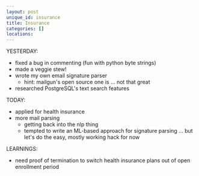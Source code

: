 ```yaml
---
layout: post
unique_id: insurance
title: Insurance
categories: []
locations: 
---
```


YESTERDAY:
* fixed a bug in commenting (fun with python byte strings)
* made a veggie stew!
* wrote my own email signature parser
  * hint: mailgun's open source one is ... not that great
* researched PostgreSQL's text search features

TODAY:
* applied for health insurance
* more mail parsing
  * getting back into the nlp thing
  * tempted to write an ML-based approach for signature parsing ... but let's do the easy, mostly working hack for now

LEARNINGS:
* need proof of termination to switch health insurance plans out of open enrollment period
